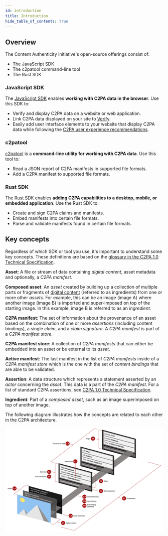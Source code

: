 ```yaml
---
id: introduction
title: Introduction
hide_table_of_contents: true
---
```


## Overview

The Content Authenticity Initiative's open-source offerings consist of:

- The JavaScript SDK
- The c2patool command-line tool
- The Rust SDK

### JavaScript SDK

The [JavaScript SDK](js-sdk/getting-started/overview) enables **working with C2PA data in the browser**. Use this SDK to:

- Verify and display C2PA data on a website or web application.
- Link C2PA data displayed on your site to [Verify](https://verify.contentauthenticity.org/).
- Easily add user interface elements to your website that display C2PA data while following the [C2PA user experience recommendations](https://c2pa.org/specifications/specifications/1.0/ux/UX_Recommendations.html).

### c2patool

[c2patool](c2patool) is a **command-line utility for working with C2PA data**. Use this tool to:

- Read a JSON report of C2PA manifests in supported file formats.
- Add a C2PA manifest to supported file formats.

### Rust SDK

The [Rust SDK](rust-sdk) enables **adding C2PA capabilities to a desktop, mobile, or embedded application**. Use the Rust SDK to:

- Create and sign C2PA claims and manifests.
- Embed manifests into certain file formats.
- Parse and validate manifests found in certain file formats.

## Key concepts

Regardless of which SDK or tool you use, it's important to understand some key concepts. These definitions are based on the [glossary in the C2PA 1.0 Technical Specification](https://c2pa.org/specifications/specifications/1.0/specs/C2PA_Specification.html#_glossary).

**Asset**: A file or stream of data containing _digital content_, asset metadata and optionally, a _C2PA manifest_.

**Composed asset**: An _asset_ created by building up a collection of multiple parts or fragments of [digital content](https://c2pa.org/specifications/specifications/1.0/specs/C2PA_Specification.html#_digital_content) (referred to as ingredients) from one or more other _assets_. For example, this can be an image (image A) where another image (image B) is imported and super-imposed on top of the starting image. In this example, image B is referred to as an _ingredient_.

**C2PA manifest**: The set of information about the provenance of an asset based on the combination of one or more _assertions_ (including content bindings), a single _claim_, and a _claim signature_. A _C2PA manifest_ is part of a _C2PA manifest store_.

**C2PA manifest store**: A collection of _C2PA manifests_ that can either be embedded into an asset or be external to its _asset_.

**Active manifest**: The last manifest in the list of _C2PA manifests_ inside of a _C2PA manifest store_ which is the one with the set of _content bindings_ that are able to be validated.

**Assertion**: A data structure which represents a statement asserted by an _actor_ concerning the _asset_. This data is a part of the _C2PA manifest_. For a list of standard C2PA assertions, see [C2PA 1.0 Technical Specification](https://c2pa.org/specifications/specifications/1.0/specs/C2PA_Specification.html#_c2pa_standard_assertions).

**Ingredient**: Part of a _composed asset_, such as an image superimposed on top of another image.

The following diagram illustrates how the concepts are related to each other in the C2PA architecture.

![C2PA architecture and concepts diagram](../static/img/c2pa_visualglossary.png)
